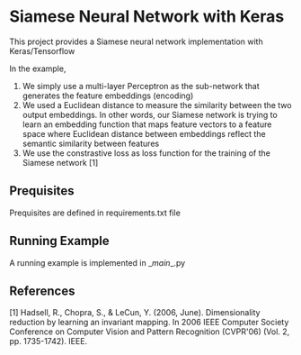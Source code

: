 # Siamese Neural Network with Keras

This project provides a Siamese neural network implementation with Keras/Tensorflow


In the example,
1. We simply use a multi-layer Perceptron as the sub-network that generates the feature embeddings (encoding)
2. We used a Euclidean distance to measure the similarity between the two output embeddings. In other words, our Siamese network is trying to learn an embedding function that maps feature vectors to a feature space where Euclidean distance between embeddings reflect the semantic similarity between features  
3. We use the constrastive loss as loss function for the training of the Siamese network [1]

## Prequisites

Prequisites are defined in requirements.txt file  


## Running Example

A running example is implemented in \__main__.py  


## References

[1] Hadsell, R., Chopra, S., & LeCun, Y. (2006, June). Dimensionality reduction by learning an invariant mapping. In 2006 IEEE Computer Society Conference on Computer Vision and Pattern Recognition (CVPR'06) (Vol. 2, pp. 1735-1742). IEEE.

